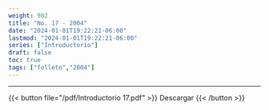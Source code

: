 ```yaml
---
weight: 902
title: "No. 17 - 2004"
date: "2024-01-01T19:22:21-06:00"
lastmod: "2024-01-01T19:22:21-06:00"
series: ["Introductorio"]
draft: false
toc: true
tags: ["folleto","2004"]
---
```

- - - - - - - - -
{{< button file="/pdf/Introductorio 17.pdf" >}} Descargar {{< /button >}} 